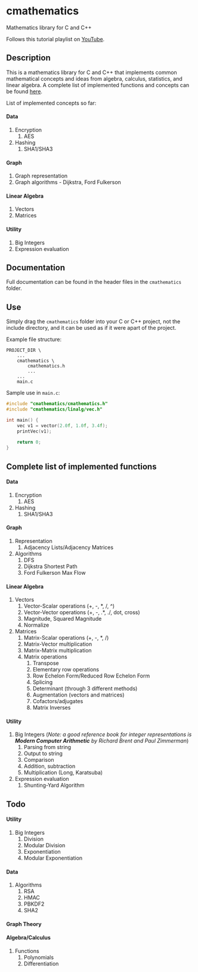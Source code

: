 # cmathematics
Mathematics library for C and C++

Follows this tutorial playlist on [YouTube](https://www.youtube.com/playlist?list=PLysLvOneEETMjrK5N-PLIYhZKwmxjGs2-).

## Description
This is a mathematics library for C and C++ that implements common mathematical concepts and ideas from algebra, calculus, statistics, and linear algebra. A complete list of implemented functions and concepts can be found [here](#complete-list-of-functions).

List of implemented concepts so far:
#### Data
1) Encryption
   1) AES
2) Hashing
   1) SHA1/SHA3
#### Graph
1) Graph representation
2) Graph algorithms - Dijkstra, Ford Fulkerson
#### Linear Algebra
1) Vectors
2) Matrices
#### Utility
1) Big Integers
2) Expression evaluation

## Documentation
Full documentation can be found in the header files in the `cmathematics` folder.

## Use
Simply drag the `cmathematics` folder into your C or C++ project, not the include directory, and it can be used as if it were apart of the project.

Example file structure:
```
PROJECT_DIR \
    ...
    cmathematics \
    	cmathematics.h
        ...
    ...
    main.c
```

Sample use in `main.c`:
```c
#include "cmathematics/cmathematics.h"
#include "cmathematics/linalg/vec.h"

int main() {
    vec v1 = vector(2.0f, 1.0f, 3.4f);
    printVec(v1);
    
    return 0;
}
```

## Complete list of implemented functions
#### Data
1) Encryption
   1) AES
2) Hashing
   1) SHA1/SHA3
#### Graph
1) Representation
    1) Adjacency Lists/Adjacency Matrices
1) Algorithms
    1) DFS
    2) Dijkstra Shortest Path
    3) Ford Fulkerson Max Flow
#### Linear Algebra
1) Vectors
	1) Vector-Scalar operations (+, -, *, /, ^)
    2) Vector-Vector operations (+, -, .*, ./, dot, cross)
    3) Magnitude, Squared Magnitude
    4) Normalize
2) Matrices
    1) Matrix-Scalar operations (+, -, *, /)
    2) Matrix-Vector multiplication
    3) Matrix-Matrix multiplication
    4) Matrix operations
        1) Transpose
        2) Elementary row operations
        3) Row Echelon Form/Reduced Row Echelon Form
        4) Splicing
        5) Determinant (through 3 different methods)
        6) Augmentation (vectors and matrices)
        7) Cofactors/adjugates
        8) Matrix Inverses
#### Utility
1) Big Integers (*Note: a good reference book for integer representations is **Modern Computer Arithmetic** by Richard Brent and Paul Zimmerman*)
    1) Parsing from string
    2) Output to string
    3) Comparison
    4) Addition, subtraction
    5) Multiplication (Long, Karatsuba)
2) Expression evaluation
    1) Shunting-Yard Algorithm

## Todo
#### Utility
1) Big Integers
    1) Division
    2) Modular Division
    3) Exponentiation
    4) Modular Exponentiation
#### Data
1) Algorithms
    1) RSA
    2) HMAC
    3) PBKDF2
    4) SHA2
#### Graph Theory
#### Algebra/Calculus
1) Functions
    1) Polynomials
    2) Differentiation